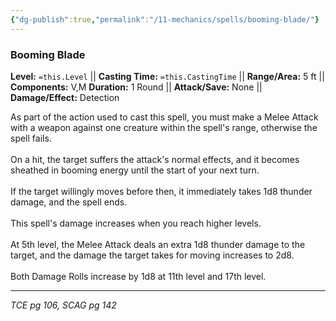 ```yaml
---
{"dg-publish":true,"permalink":"/11-mechanics/spells/booming-blade/"}
---
```



### Booming Blade

**Level:** `=this.Level` ||  **Casting Time:** `=this.CastingTime` || **Range/Area:** 5 ft || **Components:** V,M
**Duration:** 1 Round || **Attack/Save:** None || **Damage/Effect:** Detection

As part of the action used to cast this spell, you must make a Melee Attack with a weapon against one creature within the spell's range, otherwise the spell fails.<br><br>On a hit, the target suffers the attack's normal effects, and it becomes sheathed in booming energy until the start of your next turn.<br><br>If the target willingly moves before then, it immediately takes 1d8 thunder damage, and the spell ends.<br><br>This spell's damage increases when you reach higher levels.<br><br>At 5th level, the Melee Attack deals an extra 1d8 thunder damage to the target, and the damage the target takes for moving increases to 2d8. <br><br>Both Damage Rolls increase by 1d8 at 11th level and 17th level.

---
_TCE pg 106, SCAG pg 142_


